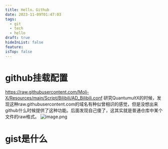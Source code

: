 ```yaml
---
title: Hello，Github
date: 2023-11-09T01:47:03
tags:
  - git
  - tech
  - hello
draft: true
hideInList: false
feature: 
isTop: false
---
```


# github挂载配置
https://raw.githubusercontent.com/Moli-X/Resources/main/Script/Bilibili/AD_Bilibili.conf
研究QuantumultX的时候，发现这种raw.githubusercontent.com的域名有种似曾相识的感觉，但是没想出来github什么时候提供了这种功能。后面发现自己傻了，这其实就是普通仓库中某个文件的raw格式。
![image.png](https://bestkxt.oss-cn-guangzhou.aliyuncs.com/img/202311120152504.png)



# gist是什么


<!--more-->